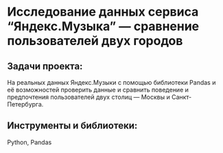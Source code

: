 # Исследование данных сервиса “Яндекс.Музыка” — сравнение пользователей двух городов
## Задачи проекта:
На реальных данных Яндекс.Музыки c помощью библиотеки Pandas и её возможностей проверить данные и сравнить поведение и предпочтения пользователей двух столиц — Москвы и Санкт-Петербурга.

## Инструменты и библиотеки: 
Python, Pandas